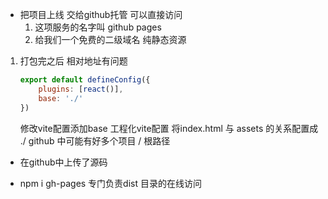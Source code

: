 - 把项目上线 交给github托管 可以直接访问
    1. 这项服务的名字叫 github pages
    2. 给我们一个免费的二级域名
        纯静态资源

1. 打包完之后 相对地址有问题
    ```js
    export default defineConfig({
        plugins: [react()],
        base: './'
    })
    ```
    修改vite配置添加base
    工程化vite配置 将index.html 与 assets 的关系配置成 ./
    github 中可能有好多个项目
    / 根路径

- 在github中上传了源码 

- npm i gh-pages
    专门负责dist 目录的在线访问